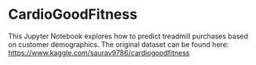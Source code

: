 # CardioGoodFitness
This Jupyter Notebook explores how to predict treadmill purchases based on customer demographics. The original dataset can be found here: https://www.kaggle.com/saurav9786/cardiogoodfitness
